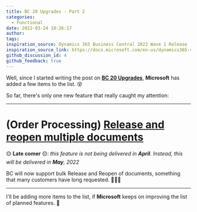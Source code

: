 ```yaml
---
title: BC 20 Upgrades - Part 2
categories:
  - Functional
date: 2022-03-24 18:26:17
author:
tags:
inspiration_source: Dynamics 365 Business Central 2022 Wave 1 Release
inspiration_source_link: https://docs.microsoft.com/en-us/dynamics365-release-plan/2022wave1/smb/dynamics365-business-central/
github_discussion_id: 4
github_feedback: true
---
```

Well, since I started writing the post on [**BC 20 Upgrades**](/2022/03/17/BC-20-Upgrades-BC-2022-Wave-1/), **Microsoft** has added a few items to the list. 😵
<!--more-->

So far, there's only one new feature that really caught my attention:

---
# (Order Processing) [Release and reopen multiple documents](https://docs.microsoft.com/en-us/dynamics365-release-plan/2022wave1/smb/dynamics365-business-central/release-reopen-multiple-documents)
🟡 **Late comer** 🟡: *this feature is not being delivered in **April**. Instead, this will be delivered in **May**, 2022*

BC will now support bulk Release and Reopen of documents, something that many customers have long requested. 🍾🥂🍾

---
I'll be adding more items to the list, if **Microsoft** keeps on improving the list of planned features. 🍻